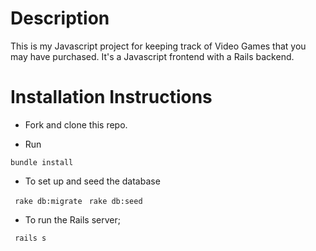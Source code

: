 # Description

This is my Javascript project for keeping track of Video Games that you may have purchased. It's a Javascript frontend with a Rails backend.
# Installation Instructions

- Fork and clone this repo.

- Run

`bundle install`

- To set up and seed the database

` rake db:migrate`
` rake db:seed`

- To run the Rails server;

` rails s`
